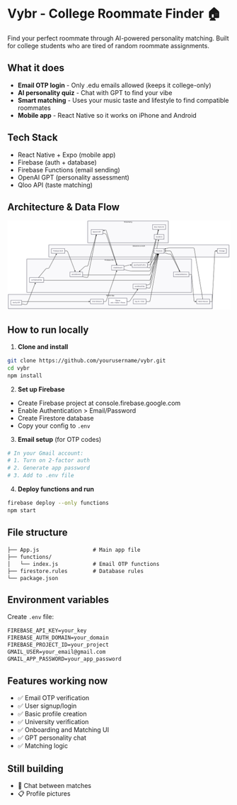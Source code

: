 # Vybr - College Roommate Finder 🏠

Find your perfect roommate through AI-powered personality matching. Built for college students who are tired of random roommate assignments.

## What it does
- **Email OTP login** - Only .edu emails allowed (keeps it college-only)
- **AI personality quiz** - Chat with GPT to find your vibe
- **Smart matching** - Uses your music taste and lifestyle to find compatible roommates
- **Mobile app** - React Native so it works on iPhone and Android

## Tech Stack
- React Native + Expo (mobile app)
- Firebase (auth + database)
- Firebase Functions (email sending)
- OpenAI GPT (personality assessment)
- Qloo API (taste matching)

## Architecture & Data Flow

![Vybr Architecture Flowchart](Vybr_Flow_Chart.png)


## How to run locally

1. **Clone and install**
```bash
git clone https://github.com/yourusername/vybr.git
cd vybr
npm install
```

2. **Set up Firebase**
- Create Firebase project at console.firebase.google.com
- Enable Authentication > Email/Password
- Create Firestore database
- Copy your config to `.env`

3. **Email setup** (for OTP codes)
```bash
# In your Gmail account:
# 1. Turn on 2-factor auth
# 2. Generate app password 
# 3. Add to .env file
```

4. **Deploy functions and run**
```bash
firebase deploy --only functions
npm start
```

## File structure
```
├── App.js                 # Main app file
├── functions/
│   └── index.js           # Email OTP functions
├── firestore.rules        # Database rules
└── package.json
```

## Environment variables
Create `.env` file:
```
FIREBASE_API_KEY=your_key
FIREBASE_AUTH_DOMAIN=your_domain
FIREBASE_PROJECT_ID=your_project
GMAIL_USER=your_email@gmail.com
GMAIL_APP_PASSWORD=your_app_password
```

## Features working now
- ✅ Email OTP verification
- ✅ User signup/login
- ✅ Basic profile creation
- ✅ University verification
- ✅ Onboarding and Matching UI
- ✅ GPT personality chat
- ✅ Matching logic

## Still building
- 🚧 Chat between matches
- 📋 Profile pictures

